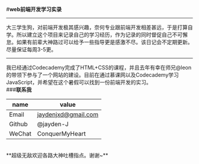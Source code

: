 #**web前端开发学习实录**
***
大三学生狗，对前端开发极其感兴趣，奈何专业跟前端开发相差甚远，于是打算自学。所以建立这个项目来记录自己的学习经历，作为记录的同时督促自己不可懈怠。如果有前辈大神路过可以给予一些指导更是感激不尽。该日记会不定期更新。尽量保证每周3-5更。
***
我已经通过Codecademy完成了HTML+CSS的课程，并且去年有幸在师兄@leon的带领下参与了一个网站的建设。目前在通过慕课网以及Codecademy学习JavaScript，并希望在这个暑假可以找到一份前端开发的实习。
<br/>
###**联系我**

name  |value
------|-------------------
Email |jaydenjxd@gmail.com
Github|@jayden-J
WeChat|ConquerMyHeart

<br/>
**超级无敌欢迎各路大神吐槽指点。谢谢~**